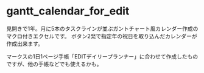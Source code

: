 gantt_calendar_for_edit
=========

見開きで1年。月に5本のタスクラインが並ぶガントチャート風カレンダー作成のマクロ付きエクセルです。
ボタン2発で指定年の祝日を取り込んだカレンダーが作成出来ます。

マークスの1日1ページ手帳「EDITデイリープランナー」に合わせて作成したものですが、他の手帳などでも使えるかも。
